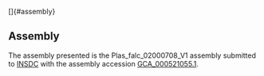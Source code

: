 []{#assembly}

Assembly
--------

The assembly presented is the Plas\_falc\_02000708\_V1 assembly
submitted to [INSDC](http://www.insdc.org) with the assembly accession
[GCA\_000521055.1](http://www.ebi.ac.uk/ena/data/view/GCA_000521055.1).
